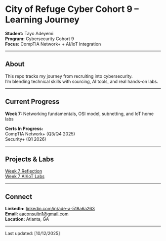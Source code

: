 # City of Refuge Cyber Cohort 9 – Learning Journey  

**Student:** Tayo Adeyemi  
**Program:** Cybersecurity Cohort 9  
**Focus:** CompTIA Network+ + AI/IoT Integration  

---

## About
This repo tracks my journey from recruiting into cybersecurity.  
I’m blending technical skills with sourcing, AI tools, and real hands-on labs.

---

## Current Progress
**Week 7:** Networking fundamentals, OSI model, subnetting, and IoT home labs  

**Certs In Progress:**  
 CompTIA Network+ (Q3/Q4 2025)  
 Security+ (Q1 2026)  

---

## Projects & Labs
 [Week 7 Reflection](week-7-reflection.md)  
 [Week 7 AI/IoT Labs](week-7-labs.md)  

---

## Connect
**LinkedIn:** [linkedin.com/in/ade-a-518a6a263](https://www.linkedin.com/in/ade-a-518a6a263/)  
**Email:** aaconsultn1@gmail.com  
**Location:** Atlanta, GA  

---

Last updated: [10/12/2025] 
